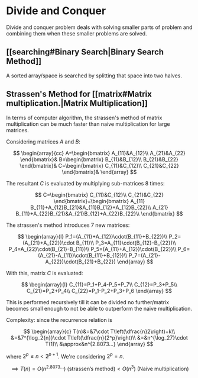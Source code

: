# Divide and Conquer
Divide and conquer problem deals with solving smaller parts of problem and combining them when these smaller problems are solved.

## [[searching#Binary Search|Binary Search Method]]
A sorted array/space is searched by splitting that space into two halves.

## Strassen's Method for [[matrix#Matrix multiplication.|Matrix Multiplication]]
In terms of computer algorithm, the strassen's method of matrix multiplication can be much faster than naive multiplication for large matrices.

Considering matrices $A$ and $B$:

$$
\begin{array}{cc}
A=\begin{bmatrix}
A_{11}&A_{12}\\
A_{21}&A_{22}
\end{bmatrix}&
B=\begin{bmatrix}
B_{11}&B_{12}\\
B_{21}&B_{22}
\end{bmatrix}&
C=\begin{bmatrix}
C_{11}&C_{12}\\
C_{21}&C_{22}
\end{bmatrix}&
\end{array}
$$

The resultant $C$ is evaluated by multiplying sub-matrices 8 times:

$$
C=\begin{bmatrix}
C_{11}&C_{12}\\
C_{21}&C_{22}
\end{bmatrix}=\begin{bmatrix}
A_{11} B_{11}+A_{12}B_{21}&A_{11}B_{12}+A_{12}B_{22}\\
A_{21} B_{11}+A_{22}B_{21}&A_{21}B_{12}+A_{22}B_{22}\\
\end{bmatrix}
$$

The strassen's method introduces $7$ new matrices:

$$
\begin{array}{l}
P_1=(A_{11}+A_{12})\cdot(B_{11}+B_{22})\\
P_2=(A_{21}+A_{22})\cdot B_{11}\\
P_3=A_{11}\cdot(B_{12}-B_{22})\\
P_4=A_{22}\cdot(B_{21}-B_{11})\\
P_5=(A_{11}+A_{12})\cdot(B_{22})\\
P_6=(A_{21}-A_{11})\cdot(B_{11}+B_{12})\\
P_7=(A_{21}-A_{22})\cdot(B_{21}+B_{22})
\end{array}
$$

With this, matrix $C$ is evaluated:

$$
\begin{array}{l}
C_{11}=P_1+P_4-P_5+P_7\\
C_{12}=P_3+P_5\\
C_{21}=P_2+P_4\\
C_{22}=P_1-P_2+P_3+P_6
\end{array}
$$

This is performed recursively till it can be divided no further/matrix becomes small enough to not be able to outperform the naive multiplication.

Complexity: since the recurrence relation is

$$
\begin{array}{c}
T(n)&=&7\cdot T\left(\dfrac{n}2\right)+k\\
&=&7^{\log_2{n}}\cdot T\left(\dfrac{n}{2^p}\right)\\
&=&n^{\log_27}\cdot T(1)\\
&\approx&n^{2.8073...}
\end{array}
$$

where $2^p\leq n<2^{p+1}$. We're considering $2^p=n$.

$$
\implies T(n)=O(n^{2.8073...})\text{ (strassen's method)} < O(n^3) \text{ (Naive multiplication)}
$$
